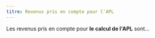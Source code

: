 ```yaml
---
titre: Revenus pris en compte pour l'APL
---
```


Les revenus pris en compte pour **le calcul de l'APL** sont...
